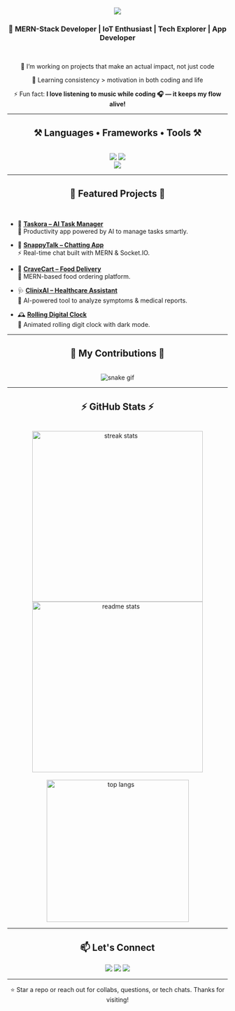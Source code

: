 <h1 align="center">
  <img src="https://readme-typing-svg.herokuapp.com/?font=Righteous&size=35&center=true&vCenter=true&width=500&height=70&duration=4000&lines=Hi+There!+👋;+I'm+Jaimil+Modi!;" />
</h1>

<h3 align="center">🌟 MERN-Stack Developer | IoT Enthusiast | Tech Explorer | App Developer</h3>

<br/>

<div align="center">

🔭 I’m working on projects that make an actual impact, not just code

🌱 Learning consistency > motivation in both coding and life 

⚡ Fun fact: **I love listening to music while coding 🎧 — it keeps my flow alive!**

</div>

---

<h2 align="center">⚒️ Languages • Frameworks • Tools ⚒️</h2>
<br/>
<div align="center">
  <img src="https://skillicons.dev/icons?i=c,cpp,python,java,js,ts,html,css" />
  <img src="https://skillicons.dev/icons?i=react,nextjs,nodejs,express,mongodb,mysql,firebase" /><br/>
  <img src="https://skillicons.dev/icons?i=git,github,vscode,figma,tailwind,bootstrap,arduino" />
</div>

<div align="center">

</div>

---

<h2 align="center">🚧 Featured Projects 🚧</h2>
<br/>

- 🤖 **[Taskora – AI Task Manager](https://taskora-ai.vercel.app/)**  
  🧠 Productivity app powered by AI to manage tasks smartly.

- 💬 **[SnappyTalk – Chatting App](https://snappytalk.onrender.com/)**  
  ⚡ Real-time chat built with MERN & Socket.IO.

- 🛒 **[CraveCart – Food Delivery](https://food-del-frontend-uva2.onrender.com/)**  
  🍔 MERN-based food ordering platform.

- 🩺 **[ClinixAI – Healthcare Assistant](https://clinix-ai.vercel.app/)**  
  🧠 AI-powered tool to analyze symptoms & medical reports.

- 🕰️ **[Rolling Digital Clock](https://jaimilmodi.github.io/digital-clock/)**  
  🎨 Animated rolling digit clock with dark mode.

---


<h2 align="center">🐍 My Contributions 🐍</h2>
<br/>
<div align="center">
  <img src="https://raw.githubusercontent.com/JaimilModi/JaimilModi/output/github-contribution-grid-snake.svg" alt="snake gif"/>
</div>

---

<h2 align="center">⚡ GitHub Stats ⚡</h2>
<br/>
<div align="center">
  <img width=390 src="https://github-readme-streak-stats-salesp07.vercel.app/?user=JaimilModi&count_private=true&theme=react&border_radius=10" alt="streak stats"/>
  <img width=390 src="https://github-readme-stats-salesp07.vercel.app/api?username=JaimilModi&count_private=true&show_icons=true&theme=react&rank_icon=github&border_radius=10" alt="readme stats" />
  <br/><br/>
  <img width=325 src="https://github-readme-stats-salesp07.vercel.app/api/top-langs/?username=JaimilModi&hide=HTML&langs_count=8&layout=compact&theme=react&border_radius=10&size_weight=0.5&count_weight=0.5" alt="top langs" />
</div>


---


<h2 align="center">📫 Let's Connect</h2>
<div align="center">
  <a href="mailto:jaimil2412@gmail.com"><img src="https://img.shields.io/badge/Gmail-jaimil2412%40gmail.com-D14836?style=for-the-badge&logo=gmail&logoColor=white" /></a>
  <a href="https://www.linkedin.com/in/jaimil-modi-799185353"><img src="https://img.shields.io/badge/LinkedIn-Jaimil%20Modi-0077B5?style=for-the-badge&logo=linkedin&logoColor=white" /></a>
  <a href="https://jaimil-modi-portfolio.vercel.app/"><img src="https://img.shields.io/badge/Portfolio-FF5722?style=for-the-badge&logo=vercel&logoColor=white" /></a>
</div>

---

<div align="center">
⭐ Star a repo or reach out for collabs, questions, or tech chats. Thanks for visiting!  
</div>
